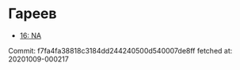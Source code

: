 # Гареев
- [16: NA](16.md)

Commit: f7fa4fa38818c3184dd244240500d540007de8ff
 fetched at: 20201009-000217
